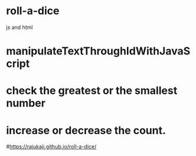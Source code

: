 # roll-a-dice
js and html
# manipulateTextThroughIdWithJavaScript

# check the greatest or the smallest number

# increase or decrease the count.

#https://rajukaji.github.io/roll-a-dice/
